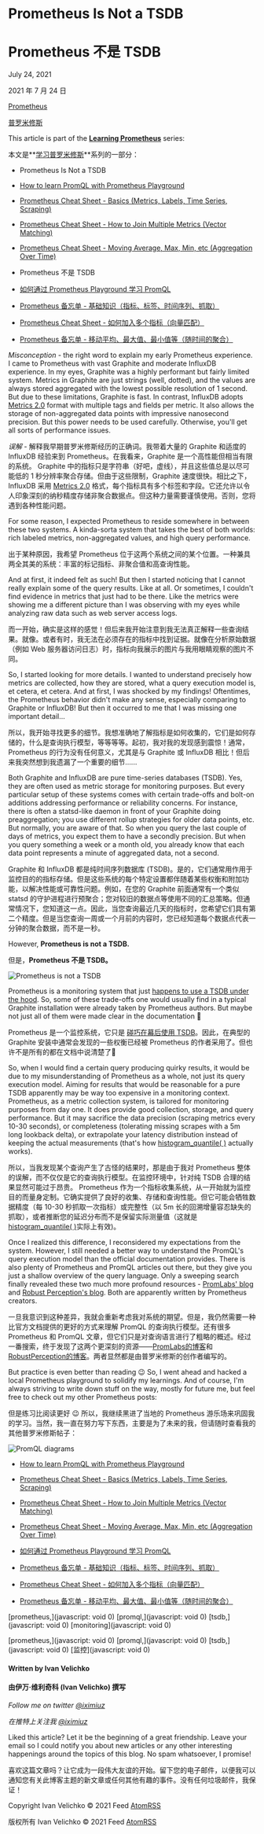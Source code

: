 # Prometheus Is Not a TSDB

# Prometheus 不是 TSDB

July 24, 2021

2021 年 7 月 24 日

[Prometheus](http://iximiuz.com/en/categories/?category=Prometheus)

[普罗米修斯](http://iximiuz.com/en/categories/?category=Prometheus)

This article is part of the **[Learning Prometheus](http://iximiuz.com/en/categories/?category=Prometheus)** series:

本文是**[学习普罗米修斯](http://iximiuz.com/en/categories/?category=Prometheus)**系列的一部分：

- Prometheus Is Not a TSDB
- [How to learn PromQL with Prometheus Playground](http://iximiuz.com/en/posts/prometheus-learning-promql/)
- [Prometheus Cheat Sheet - Basics (Metrics, Labels, Time Series, Scraping)](http://iximiuz.com/en/posts/prometheus-metrics-labels-time-series/)
- [Prometheus Cheat Sheet - How to Join Multiple Metrics (Vector Matching)](http://iximiuz.com/en/posts/prometheus-vector-matching/)
- [Prometheus Cheat Sheet - Moving Average, Max, Min, etc (Aggregation Over Time)](http://iximiuz.com/en/posts/prometheus-functions-agg-over-time/)

- Prometheus 不是 TSDB
- [如何通过 Prometheus Playground 学习 PromQL](http://iximiuz.com/en/posts/prometheus-learning-promql/)
- [Prometheus 备忘单 - 基础知识（指标、标签、时间序列、抓取）](http://iximiuz.com/en/posts/prometheus-metrics-labels-time-series/)
- [Prometheus Cheat Sheet - 如何加入多个指标（向量匹配）](http://iximiuz.com/en/posts/prometheus-vector-matching/)
- [Prometheus 备忘单 - 移动平均、最大值、最小值等（随时间的聚合）](http://iximiuz.com/en/posts/prometheus-functions-agg-over-time/)

_Misconception_ \- the right word to explain my early Prometheus experience. I came to Prometheus with vast Graphite and moderate InfluxDB experience. In my eyes, Graphite was a highly performant but fairly limited system. Metrics in Graphite are just strings (well, dotted), and the values are always stored aggregated with the lowest possible resolution of 1 second. But due to these limitations, Graphite is fast. In contrast, InfluxDB adopts [Metrics 2.0](http://metrics20.org/) format with multiple tags and fields per metric. It also allows the storage of non-aggregated data points with impressive nanosecond precision. But this power needs to be used carefully. Otherwise, you'll get all sorts of performance issues.

_误解_ \- 解释我早期普罗米修斯经历的正确词。我带着大量的 Graphite 和适度的 InfluxDB 经验来到 Prometheus。在我看来，Graphite 是一个高性能但相当有限的系统。 Graphite 中的指标只是字符串（好吧，虚线），并且这些值总是以尽可能低的 1 秒分辨率聚合存储。但由于这些限制，Graphite 速度很快。相比之下，InfluxDB 采用 [Metrics 2.0](http://metrics20.org/) 格式，每个指标具有多个标签和字段。它还允许以令人印象深刻的纳秒精度存储非聚合数据点。但这种力量需要谨慎使用。否则，您将遇到各种性能问题。

For some reason, I expected Prometheus to reside somewhere in between these two systems. A kinda-sorta system that takes the best of both worlds: rich labeled metrics, non-aggregated values, and high query performance.

出于某种原因，我希望 Prometheus 位于这两个系统之间的某个位置。一种兼具两全其美的系统：丰富的标记指标、非聚合值和高查询性能。

And at first, it indeed felt as such! But then I started noticing that I cannot really explain some of the query results. Like at all. Or sometimes, I couldn't find evidence in metrics that just had to be there. Like the metrics were showing me a different picture than I was observing with my eyes while analyzing raw data such as web server access logs.

而一开始，确实是这样的感觉！但后来我开始注意到我无法真正解释一些查询结果。就像。或者有时，我无法在必须存在的指标中找到证据。就像在分析原始数据（例如 Web 服务器访问日志）时，指标向我展示的图片与我用眼睛观察的图片不同。

So, I started looking for more details. I wanted to understand precisely how metrics are collected, how they are stored, what a query execution model is, et cetera, et cetera. And at first, I was shocked by my findings! Oftentimes, the Prometheus behavior didn't make any sense, especially comparing to Graphite or InfluxDB! But then it occurred to me that I was missing one important detail...

所以，我开始寻找更多的细节。我想准确地了解指标是如何收集的，它们是如何存储的，什么是查询执行模型，等等等等。起初，我对我的发现感到震惊！通常，Prometheus 的行为没有任何意义，尤其是与 Graphite 或 InfluxDB 相比！但后来我突然想到我遗漏了一个重要的细节......

Both Graphite and InfluxDB are pure time-series databases (TSDB). Yes, they are often used as metric storage for monitoring purposes. But every particular setup of these systems comes with certain trade-offs and bolt-on additions addressing performance or reliability concerns. For instance, there is often a statsd-like daemon in front of your Graphite doing preaggregation; you use different rollup strategies for older data points, etc. But normally, you are aware of that. So when you query the last couple of days of metrics, you expect them to have a secondly precision. But when you query something a week or a month old, you already know that each data point represents a minute of aggregated data, not a second.

Graphite 和 InfluxDB 都是纯时间序列数据库 (TSDB)。是的，它们通常用作用于监控目的的指标存储。但是这些系统的每个特定设置都伴随着某些权衡和附加功能，以解决性能或可靠性问题。例如，在您的 Graphite 前面通常有一个类似 statsd 的守护进程进行预聚合；您对较旧的数据点等使用不同的汇总策略。但通常情况下，您知道这一点。因此，当您查询最近几天的指标时，您希望它们具有第二个精度。但是当您查询一周或一个月前的内容时，您已经知道每个数据点代表一分钟的聚合数据，而不是一秒。

However, **Prometheus is not a TSDB.**

但是，**Prometheus 不是 TSDB。**

![Prometheus is not a TSDB](http://iximiuz.com/prometheus-is-not-a-tsdb/kdpv-2000-opt.png)

Prometheus is a monitoring system that just [happens to use a TSDB under the hood](https://prometheus.io/docs/introduction/comparison/). So, some of these trade-offs one would usually find in a typical Graphite installation were already taken by Prometheus authors. But maybe not just all of them were made clear in the documentation 🙈 

Prometheus 是一个监控系统，它只是 [碰巧在幕后使用 TSDB](https://prometheus.io/docs/introduction/comparison/)。因此，在典型的 Graphite 安装中通常会发现的一些权衡已经被 Prometheus 的作者采用了。但也许不是所有的都在文档中说清楚了🙈

So, when I would find a certain query producing quirky results, it would be due to my misunderstanding of Prometheus as a whole, not just its query execution model. Aiming for results that would be reasonable for a pure TSDB apparently may be way too expensive in a monitoring context. Prometheus, as a metric collection system, is tailored for monitoring purposes from day one. It does provide good collection, storage, and query performance. But it may sacrifice the data precision (scraping metrics every 10-30 seconds), or completeness (tolerating missing scrapes with a 5m long lookback delta), or extrapolate your latency distribution instead of keeping the actual measurements (that's how [histogram\_quantile( )](https://prometheus.io/docs/prometheus/latest/querying/functions/#histogram_quantile) actually works).

所以，当我发现某个查询产生了古怪的结果时，那是由于我对 Prometheus 整体的误解，而不仅仅是它的查询执行模型。在监控环境中，针对纯 TSDB 合理的结果显然可能过于昂贵。 Prometheus 作为一个指标收集系统，从一开始就为监控目的而量身定制。它确实提供了良好的收集、存储和查询性能。但它可能会牺牲数据精度（每 10-30 秒抓取一次指标）或完整性（以 5m 长的回溯增量容忍缺失的抓取），或者推断您的延迟分布而不是保留实际测量值（这就是 [histogram\_quantile( )](https://prometheus.io/docs/prometheus/latest/querying/functions/#histogram_quantile)实际上有效)。

Once I realized this difference, I reconsidered my expectations from the system. However, I still needed a better way to understand the PromQL's query execution model than the official documentation provides. There is also plenty of Prometheus and PromQL articles out there, but they give you just a shallow overview of the query language. Only a sweeping search finally revealed these two much more profound resources - [PromLabs' blog](https://promlabs.com/blog/) and [Robust Perception's blog](https://www.robustperception.io/blog). Both are apparently written by Prometheus creators.

一旦我意识到这种差异，我就会重新考虑我对系统的期望。但是，我仍然需要一种比官方文档提供的更好的方式来理解 PromQL 的查询执行模型。还有很多 Prometheus 和 PromQL 文章，但它们只是对查询语言进行了粗略的概述。经过一番搜索，终于发现了这两个更深刻的资源——[PromLabs的博客](https://promlabs.com/blog/)和[RobustPerception的博客](https://www.robustperception.io/blog)。两者显然都是由普罗米修斯的创作者编写的。

But practice is even better than reading 😉 So, I went ahead and hacked a local Prometheus playground to solidify my learnings. And of course, I'm always striving to write down stuff on the way, mostly for future me, but feel free to check out my other Prometheus posts:

但是练习比阅读更好 😉 所以，我继续黑进了当地的 Prometheus 游乐场来巩固我的学习。当然，我一直在努力写下东西，主要是为了未来的我，但请随时查看我的其他普罗米修斯帖子：

![PromQL diagrams](http://iximiuz.com/prometheus-is-not-a-tsdb/diagrams-2000-opt.png)

- [How to learn PromQL with Prometheus Playground](http://iximiuz.com/en/posts/prometheus-learning-promql/)
- [Prometheus Cheat Sheet - Basics (Metrics, Labels, Time Series, Scraping)](http://iximiuz.com/en/posts/prometheus-metrics-labels-time-series/)
- [Prometheus Cheat Sheet - How to Join Multiple Metrics (Vector Matching)](http://iximiuz.com/en/posts/prometheus-vector-matching/)
- [Prometheus Cheat Sheet - Moving Average, Max, Min, etc (Aggregation Over Time)](http://iximiuz.com/en/posts/prometheus-functions-agg-over-time/)

- [如何通过 Prometheus Playground 学习 PromQL](http://iximiuz.com/en/posts/prometheus-learning-promql/)
- [Prometheus 备忘单 - 基础知识（指标、标签、时间序列、抓取）](http://iximiuz.com/en/posts/prometheus-metrics-labels-time-series/)
- [Prometheus Cheat Sheet - 如何加入多个指标（向量匹配）](http://iximiuz.com/en/posts/prometheus-vector-matching/)
- [Prometheus 备忘单 - 移动平均、最大值、最小值等（随时间的聚合）](http://iximiuz.com/en/posts/prometheus-functions-agg-over-time/)

[prometheus,](javascript: void 0) [promql,](javascript: void 0) [tsdb,](javascript: void 0) [monitoring](javascript: void 0)

[prometheus,](javascript: void 0) [promql,](javascript: void 0) [tsdb,](javascript: void 0) [监控](javascript: void 0)

#### Written by Ivan Velichko

#### 由伊万·维利奇科 (Ivan Velichko) 撰写

_Follow me on twitter [@iximiuz](https://twitter.com/iximiuz)_

_在推特上关注我 [@iximiuz](https://twitter.com/iximiuz)_

Liked this article? Let it be the beginning of a great friendship. Leave your email so I could notify you about new articles or any other interesting happenings around the topics of this blog. No spam whatsoever, I promise!

喜欢这篇文章吗？让它成为一段伟大友谊的开始。留下您的电子邮件，以便我可以通知您有关此博客主题的新文章或任何其他有趣的事件。没有任何垃圾邮件，我保证！

Copyright Ivan Velichko © 2021 Feed [Atom](http://iximiuz.com/feed.atom)[RSS](http://iximiuz.com/feed.rss) 

版权所有 Ivan Velichko © 2021 Feed [Atom](http://iximiuz.com/feed.atom)[RSS](http://iximiuz.com/feed.rss)

